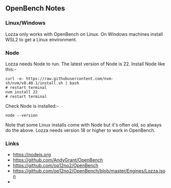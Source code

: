 ## OpenBench Notes

### Linux/Windows

Lozza only works with OpenBench on Linux. On Windows machines install WSL2 to get a Linux environment.

### Node

Lozza needs Node to run. The latest version of Node is 22. Install Node like this:-

```
curl -o- https://raw.githubusercontent.com/nvm-sh/nvm/v0.40.1/install.sh | bash
# restart terminal
nvm install 22
# restart terminal
```

Check Node is installed:-
```
node --version
```
Note that some Linux installs come with Node but it's often old, so always do the above. Lozza needs version 18 or higher to work in OpenBench.

### Links

- https://nodejs.org
- https://github.com/AndyGrant/OpenBench
- https://github.com/op12no2/OpenBench
- https://github.com/op12no2/OpenBench/blob/master/Engines/Lozza.json
- 

